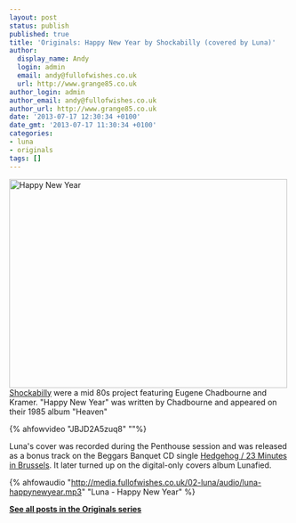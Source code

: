 ```yaml
---
layout: post
status: publish
published: true
title: 'Originals: Happy New Year by Shockabilly (covered by Luna)'
author:
  display_name: Andy
  login: admin
  email: andy@fullofwishes.co.uk
  url: http://www.grange85.co.uk
author_login: admin
author_email: andy@fullofwishes.co.uk
author_url: http://www.grange85.co.uk
date: '2013-07-17 12:30:34 +0100'
date_gmt: '2013-07-17 11:30:34 +0100'
categories:
- luna
- originals
tags: []
---
```

<p><a href="http://www.flickr.com/photos/duncan/4372293037/" title="Happy New Year by duncan, on Flickr"><img class="aligncenter" src="http://farm3.staticflickr.com/2689/4372293037_f70f932df6.jpg" width="500" height="375" alt="Happy New Year"></a><br />
<a href="http://en.wikipedia.org/wiki/Shockabilly">Shockabilly</a> were a mid 80s project featuring Eugene Chadbourne and Kramer. "Happy New Year" was written by Chadbourne and appeared on their 1985 album "Heaven"</p>
{% ahfowvideo "JBJD2A5zuq8" ""%}
<p>Luna's cover was recorded during the Penthouse session and was released as a bonus track on the Beggars Banquet CD single <a href="http://db.fullofwishes.co.uk/database/discography/luna/54">Hedgehog / 23 Minutes in Brussels</a>. It later turned up on the digital-only covers album Lunafied.</p>

{% ahfowaudio "http://media.fullofwishes.co.uk/02-luna/audio/luna-happynewyear.mp3" "Luna - Happy New Year" %}

<p><strong><a href="/category/originals/" title="List: Originals">See all posts in the Originals series</a></strong></p>

